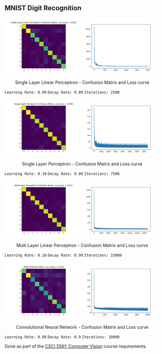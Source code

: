 ## MNIST Digit Recognition

<img src="results/single_lay_lin_perceptron.png" width=49% height=49% alt="sll"> <img src="results/single_lay_lin_perceptron_loss.png" width=49% height=49% alt="sll_loss">
<center>Single Layer Linear Perceptron - Confusion Matrix and Loss curve</center>  

`Learning Rate: 0.09` `Decay Rate: 0.89` `Iterations: 2500`
<br>

<img src="results/single_lay_perceptron.png" width=49% height=49% alt="sll"> <img src="results/single_lay_perceptron_loss.png" width=49% height=49% alt="sll_loss">
<center>Single Layer Perceptron - Confusion Matrix and Loss curve</center>  

`Learning Rate: 0.18` `Decay Rate: 0.89` `Iterations: 7500`
<br>

<img src="results/multi_later_perception.png" width=49% height=49% alt="sll"> <img src="results/multi_later_perception_loss.png" width=49% height=49% alt="sll_loss">
<center>Multi Layer Linear Perceptron - Confusion Matrix and Loss curve</center>  

`Learning Rate: 0.16` `Decay Rate: 0.99` `Iterations: 15000`
<br>

<img src="results/conv_nn_perceptron.png" width=49% height=49% alt="sll"> <img src="results/conv_nn_perceptron_loss.png" width=49% height=49% alt="sll_loss">
<center>Convolutional Neural Network - Confusion Matrix and Loss curve</center>  

`Learning Rate: 0.09` `Decay Rate: 0.9` `Iterations: 10000`
<br>

Done as part of the [CSCI 5561: Computer Vision](https://www-users.cse.umn.edu/~hspark/csci5561_F2020/csci5561.html) course requirements.
